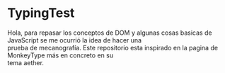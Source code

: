 # TypingTest
 
Hola, para repasar los conceptos de DOM y algunas cosas basicas de JavaScript se me ocurrió la idea de hacer una \
prueba de mecanografía. Este repositorio esta inspirado en la pagina de MonkeyType más en concreto en su \
tema aether.